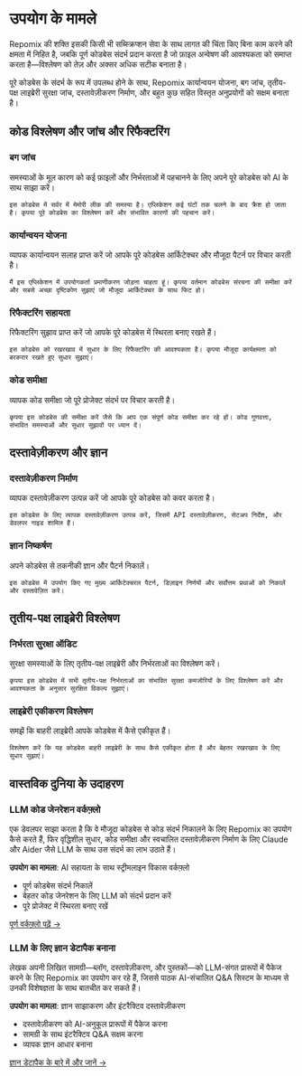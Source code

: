 # उपयोग के मामले

Repomix की शक्ति इसकी किसी भी सब्स्क्रिप्शन सेवा के साथ लागत की चिंता किए बिना काम करने की क्षमता में निहित है, जबकि पूर्ण कोडबेस संदर्भ प्रदान करता है जो फ़ाइल अन्वेषण की आवश्यकता को समाप्त करता है—विश्लेषण को तेज़ और अक्सर अधिक सटीक बनाता है।

पूरे कोडबेस के संदर्भ के रूप में उपलब्ध होने के साथ, Repomix कार्यान्वयन योजना, बग जांच, तृतीय-पक्ष लाइब्रेरी सुरक्षा जांच, दस्तावेज़ीकरण निर्माण, और बहुत कुछ सहित विस्तृत अनुप्रयोगों को सक्षम बनाता है।

## कोड विश्लेषण और जांच और रिफैक्टरिंग

### बग जांच
समस्याओं के मूल कारण को कई फ़ाइलों और निर्भरताओं में पहचानने के लिए अपने पूरे कोडबेस को AI के साथ साझा करें।

```
इस कोडबेस में सर्वर में मेमोरी लीक की समस्या है। एप्लिकेशन कई घंटों तक चलने के बाद क्रैश हो जाता है। कृपया पूरे कोडबेस का विश्लेषण करें और संभावित कारणों की पहचान करें।
```

### कार्यान्वयन योजना
व्यापक कार्यान्वयन सलाह प्राप्त करें जो आपके पूरे कोडबेस आर्किटेक्चर और मौजूदा पैटर्न पर विचार करती है।

```
मैं इस एप्लिकेशन में उपयोगकर्ता प्रमाणीकरण जोड़ना चाहता हूं। कृपया वर्तमान कोडबेस संरचना की समीक्षा करें और सबसे अच्छा दृष्टिकोण सुझाएं जो मौजूदा आर्किटेक्चर के साथ फिट हो।
```

### रिफैक्टरिंग सहायता
रिफैक्टरिंग सुझाव प्राप्त करें जो आपके पूरे कोडबेस में स्थिरता बनाए रखते हैं।

```
इस कोडबेस को रखरखाव में सुधार के लिए रिफैक्टरिंग की आवश्यकता है। कृपया मौजूदा कार्यक्षमता को बरकरार रखते हुए सुधार सुझाएं।
```

### कोड समीक्षा
व्यापक कोड समीक्षा जो पूरे प्रोजेक्ट संदर्भ पर विचार करती है।

```
कृपया इस कोडबेस की समीक्षा करें जैसे कि आप एक संपूर्ण कोड समीक्षा कर रहे हों। कोड गुणवत्ता, संभावित समस्याओं और सुधार सुझावों पर ध्यान दें।
```


## दस्तावेज़ीकरण और ज्ञान

### दस्तावेज़ीकरण निर्माण
व्यापक दस्तावेज़ीकरण उत्पन्न करें जो आपके पूरे कोडबेस को कवर करता है।

```
इस कोडबेस के लिए व्यापक दस्तावेज़ीकरण उत्पन्न करें, जिसमें API दस्तावेज़ीकरण, सेटअप निर्देश, और डेवलपर गाइड शामिल हैं।
```

### ज्ञान निष्कर्षण
अपने कोडबेस से तकनीकी ज्ञान और पैटर्न निकालें।

```
इस कोडबेस में उपयोग किए गए मुख्य आर्किटेक्चरल पैटर्न, डिज़ाइन निर्णयों और सर्वोत्तम प्रथाओं को निकालें और दस्तावेज़ित करें।
```

## तृतीय-पक्ष लाइब्रेरी विश्लेषण

### निर्भरता सुरक्षा ऑडिट
सुरक्षा समस्याओं के लिए तृतीय-पक्ष लाइब्रेरी और निर्भरताओं का विश्लेषण करें।

```
कृपया इस कोडबेस में सभी तृतीय-पक्ष निर्भरताओं का संभावित सुरक्षा कमजोरियों के लिए विश्लेषण करें और आवश्यकता के अनुसार सुरक्षित विकल्प सुझाएं।
```

### लाइब्रेरी एकीकरण विश्लेषण
समझें कि बाहरी लाइब्रेरी आपके कोडबेस में कैसे एकीकृत हैं।

```
विश्लेषण करें कि यह कोडबेस बाहरी लाइब्रेरी के साथ कैसे एकीकृत होता है और बेहतर रखरखाव के लिए सुधार सुझाएं।
```

## वास्तविक दुनिया के उदाहरण

### LLM कोड जेनरेशन वर्कफ़्लो
एक डेवलपर साझा करता है कि वे मौजूदा कोडबेस से कोड संदर्भ निकालने के लिए Repomix का उपयोग कैसे करते हैं, फिर वृद्धिशील सुधार, कोड समीक्षा और स्वचालित दस्तावेज़ीकरण निर्माण के लिए Claude और Aider जैसे LLM के साथ उस संदर्भ का लाभ उठाते हैं।

**उपयोग का मामला**: AI सहायता के साथ स्ट्रीमलाइन विकास वर्कफ़्लो
- पूर्ण कोडबेस संदर्भ निकालें
- बेहतर कोड जेनरेशन के लिए LLM को संदर्भ प्रदान करें
- पूरे प्रोजेक्ट में स्थिरता बनाए रखें

[पूर्ण वर्कफ़्लो पढ़ें →](https://harper.blog/2025/02/16/my-llm-codegen-workflow-atm/)

### LLM के लिए ज्ञान डेटापैक बनाना
लेखक अपनी लिखित सामग्री—ब्लॉग, दस्तावेज़ीकरण, और पुस्तकों—को LLM-संगत प्रारूपों में पैकेज करने के लिए Repomix का उपयोग कर रहे हैं, जिससे पाठक AI-संचालित Q&A सिस्टम के माध्यम से उनकी विशेषज्ञता के साथ बातचीत कर सकते हैं।

**उपयोग का मामला**: ज्ञान साझाकरण और इंटरैक्टिव दस्तावेज़ीकरण
- दस्तावेज़ीकरण को AI-अनुकूल प्रारूपों में पैकेज करना
- सामग्री के साथ इंटरैक्टिव Q&A सक्षम करना
- व्यापक ज्ञान आधार बनाना

[ज्ञान डेटापैक के बारे में और जानें →](https://lethain.com/competitive-advantage-author-llms/)
